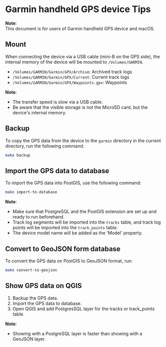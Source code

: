 # Garmin handheld GPS device Tips

**Note**:  
This document is for users of Garmin handheld GPS device and macOS.

## Mount

When connecting the device via a USB cable (mini-B on the GPS side), the internal memory of the device will be mounted to `/Volumes/GARMIN`.

- `/Volumes/GARMIN/Garmin/GPX/Archive`: Archived track logs
- `/Volumes/GARMIN/Garmin/GPX/Current`: Current track logs
- `/Volumes/GARMIN/Garmin/GPX/Waypoints.gpx`: Waypoints

**Note**:  

- The transfer speed is slow via a USB cable.
- Be aware that the visible storage is not the MicroSD card, but the device's internal memory.

## Backup

To copy the GPS data from the device to the `garmin` directory in the current directory, run the following command:

```bash
make backup
```

## Import the GPS data to database

To import the GPS data into PostGIS, use the following command:

```bash
make import-to-database
```

**Note**:

- Make sure that PostgreSQL and the PostGIS extension are set up and ready to run beforehand.  
- Track log segments will be imported into the `tracks` table, and track log points will be imported into the `track_points` table.  
- The device model name will be added as the 'Model' property.

## Convert to GeoJSON form database

To convert the GPS data on PostGIS to GeoJSON format, run:

```bash
make convert-to-geojson
```

## Show GPS data on QGIS

1. Backup the GPS data.
2. Import the GPS data to database.
3. Open QGIS and add PostgresSQL layer for the tracks or track_points table.

**Note**:

- Showing with a PostgreSQL layer is faster than showing with a GeoJSON layer.
